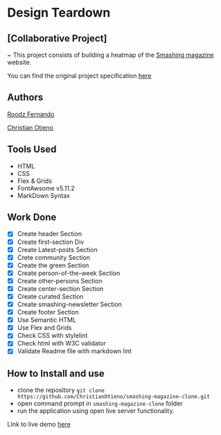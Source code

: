 # Design Teardown

## [Collaborative Project]

~ This project consists of building a heatmap of the [Smashing magazine](https://www.smashingmagazine.com/) website.

You can find the original project specification [here](https://www.theodinproject.com/courses/html5-and-css3/lessons/design-teardown)

## Authors

[Roodz Fernando](https://github.com/RoodzFernando)

[Christian Otieno](https://github.com/ChristianOtieno)

## Tools Used

- HTML
- CSS
- Flex & Grids
- FontAwsome v5.11.2
- MarkDown Syntax

## Work Done

- [x] Create header Section
- [x] Create first-section Div
- [x] Create Latest-posts Section
- [x] Crete community Section
- [x] Create the green Section
- [x] Create person-of-the-week Section
- [x] Create other-persons Section
- [x] Create center-section Section
- [x] Create curated Section
- [x] Create smashing-newsletter Section
- [x] Create footer Section
- [x] Use Semantic HTML
- [x] Use Flex and Grids
- [x] Check CSS with stylelint
- [x] Check html with W3C validator
- [x] Validate Readme file with markdown lint

## How to Install and use

- clone the repository `git clone https://github.com/ChristianOtieno/smashing-magazine-clone.git`
- open command prompt in `smashing-magazine-clone` folder
- run the application using open live server functionality.

LInk to live demo [here](https://christianotieno.github.io/smashing-magazine-clone/.)
